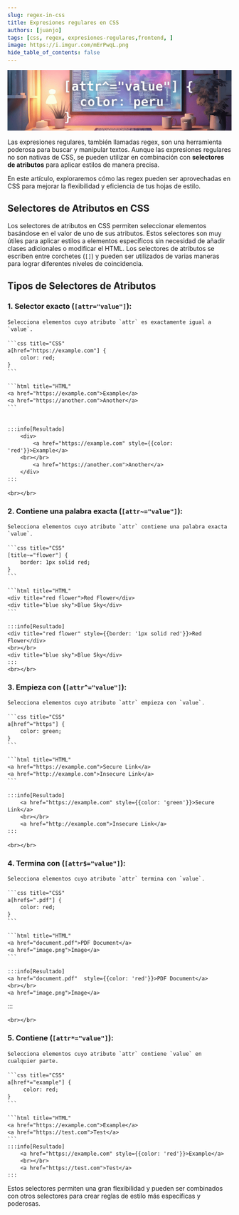 ```yaml
---
slug: regex-in-css
title: Expresiones regulares en CSS
authors: [juanjo]
tags: [css, regex, expresiones-regulares,frontend, ]
image: https://i.imgur.com/mErPwqL.png
hide_table_of_contents: false
---
```


![](./header_regex_css.PNG)

Las expresiones regulares, también llamadas regex, son una herramienta poderosa para buscar y manipular textos. Aunque las expresiones regulares no son nativas de CSS, se pueden utilizar en combinación con **selectores de atributos** para aplicar estilos de manera precisa.

<!-- truncate -->

En este artículo, exploraremos cómo las regex pueden ser aprovechadas en CSS para mejorar la flexibilidad y eficiencia de tus hojas de estilo.

## Selectores de Atributos en CSS

Los selectores de atributos en CSS permiten seleccionar elementos basándose en el valor de uno de sus atributos. Estos selectores son muy útiles para aplicar estilos a elementos específicos sin necesidad de añadir clases adicionales o modificar el HTML. Los selectores de atributos se escriben entre corchetes (`[]`) y pueden ser utilizados de varias maneras para lograr diferentes niveles de coincidencia.

## Tipos de Selectores de Atributos

### 1. **Selector exacto (`[attr="value"]`)**:

    Selecciona elementos cuyo atributo `attr` es exactamente igual a `value`.

    ```css title="CSS"
    a[href="https://example.com"] {
        color: red;
    }
    ```

    ```html title="HTML"
    <a href="https://example.com">Example</a>
    <a href="https://another.com">Another</a>
    ```


    :::info[Resultado]
        <div>
            <a href="https://example.com" style={{color: 'red'}}>Example</a>
        <br></br>
            <a href="https://another.com">Another</a>
        </div>
    :::

    <br></br>

### 2. **Contiene una palabra exacta (`[attr~="value"]`)**:

    Selecciona elementos cuyo atributo `attr` contiene una palabra exacta `value`.

    ```css title="CSS"
    [title~="flower"] {
        border: 1px solid red;
    }
    ```

    ```html title="HTML"
    <div title="red flower">Red Flower</div>
    <div title="blue sky">Blue Sky</div>
    ```

    :::info[Resultado]
    <div title="red flower" style={{border: '1px solid red'}}>Red Flower</div>
    <br></br>
    <div title="blue sky">Blue Sky</div>
    :::
    <br></br>

### 3. **Empieza con (`[attr^="value"]`)**:

    Selecciona elementos cuyo atributo `attr` empieza con `value`.

    ```css title="CSS"
    a[href^="https"] {
        color: green;
    }
    ```

    ```html title="HTML"
    <a href="https://example.com">Secure Link</a>
    <a href="http://example.com">Insecure Link</a>
    ```

    :::info[Resultado]
        <a href="https://example.com" style={{color: 'green'}}>Secure Link</a>
        <br></br>
        <a href="http://example.com">Insecure Link</a>
    :::

    <br></br>

### 4. **Termina con (`[attr$="value"]`)**:

    Selecciona elementos cuyo atributo `attr` termina con `value`.

    ```css title="CSS"
    a[href$=".pdf"] {
        color: red;
    }
    ```

    ```html title="HTML"
    <a href="document.pdf">PDF Document</a>
    <a href="image.png">Image</a>
    ```

    :::info[Resultado]
    <a href="document.pdf"  style={{color: 'red'}}>PDF Document</a>
    <br></br>
    <a href="image.png">Image</a>

:::

    <br></br>

### 5. **Contiene (`[attr*="value"]`)**:

    Selecciona elementos cuyo atributo `attr` contiene `value` en cualquier parte.

    ```css title="CSS"
    a[href*="example"] {
         color: red;
    }
    ```

    ```html title="HTML"
    <a href="https://example.com">Example</a>
    <a href="https://test.com">Test</a>
    ```
    :::info[Resultado]
        <a href="https://example.com" style={{color: 'red'}}>Example</a>
        <br></br>
        <a href="https://test.com">Test</a>
    :::

Estos selectores permiten una gran flexibilidad y pueden ser combinados con otros selectores para crear reglas de estilo más específicas y poderosas.
